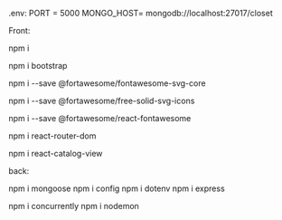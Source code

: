 .env:
PORT = 5000
MONGO_HOST= mongodb://localhost:27017/closet

Front:

npm i

npm i bootstrap

npm i --save @fortawesome/fontawesome-svg-core

npm i --save @fortawesome/free-solid-svg-icons

npm i --save @fortawesome/react-fontawesome

npm i react-router-dom

npm i react-catalog-view

back:

npm i mongoose
npm i config
npm i dotenv
npm i express

npm i concurrently
npm i nodemon
